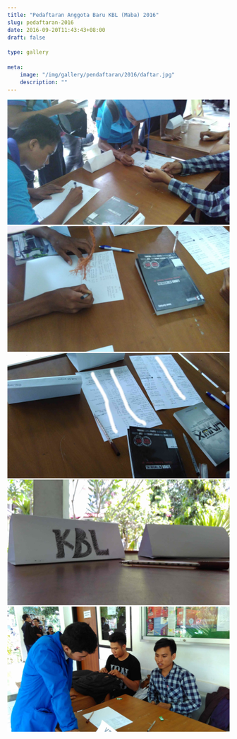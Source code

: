 ```yaml
---
title: "Pedaftaran Anggota Baru KBL (Maba) 2016"
slug: pedaftaran-2016
date: 2016-09-20T11:43:43+08:00
draft: false

type: gallery

meta:
    image: "/img/gallery/pendaftaran/2016/daftar.jpg"
    description: ""
---
```


<!-- Tambahkan Gallery Foto di sini 

Contoh kode:

![Workshop KBL](/img/gallery/workshop-kbl.jpg)

![Seminar KBL](http://stmikbumigora.ac.id/img/gallery/workshop-kbl.jpg)

Contoh yang lain bisa diliha di gallery yang sudah terbit

-->

![Pendaftaran Anggota Baru](/img/gallery/pendaftaran/2016/daftar.jpg)
![Pendaftaran Anggota Baru](/img/gallery/pendaftaran/2016/daftar-2.jpg)
![Pendaftaran Anggota Baru](/img/gallery/pendaftaran/2016/daftar-3.jpg)
![Pendaftaran Anggota Baru](/img/gallery/pendaftaran/2016/kbl.jpg)
![Pendaftaran Anggota Baru](/img/gallery/pendaftaran/2016/stand.jpg)